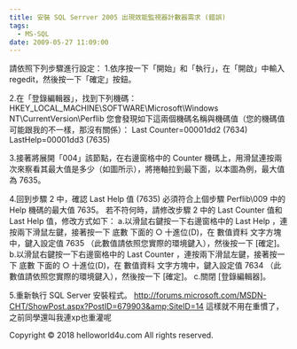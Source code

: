 ```yaml
---
title: 安裝 SQL Serrver 2005 出現效能監視器計數器需求 (錯誤)
tags:
  - MS-SQL
date: 2009-05-27 11:09:00
---
```


請依照下列步驟進行設定：
1.依序按一下「開始」和「執行」，在「開啟」中輸入 regedit，然後按一下「確定」按鈕。

2.在「登錄編輯器」，找到下列機碼：
HKEY_LOCAL_MACHINE\SOFTWARE\Microsoft\Windows NT\CurrentVersion\Perflib
您會發現如下這兩個機碼名稱與機碼值（您的機碼值可能跟我的不一樣，那沒有關係）：
Last Counter=00001dd2 (7634)
LastHelp=00001dd3 (7635)

3.接著將展開「004」該節點，在右邊窗格中的 Counter 機碼上，用滑鼠連按兩次來察看其最大值是多少（如圖所示），將捲軸拉到最下面，以本圖為例，最大值為 7635。

4.回到步驟 2 中，確認 Last Help 值 (7635) 必須符合上個步驟 Perflib\009 中的 Help 機碼的最大值 7635。
若不符何時，請修改步驟 2 中的 Last Counter 值和 Last Help 值，修改方式如下：
a.以滑鼠右鍵按一下右邊窗格中的 Last Help ，連按兩下滑鼠左鍵，接著按一下 底數 下面的 ○ 十進位(D)，在 數值資料 文字方塊中，鍵入設定值 7635 （此數值請依照您實際的環境鍵入），然後按一下 [確定]。
b.以滑鼠右鍵按一下右邊窗格中的 Last Counter ，連按兩下滑鼠左鍵，接著按一下 底數 下面的 ○ 十進位(D)，在 數值資料 文字方塊中，鍵入設定值 7634 （此數值請依照您實際的環境鍵入），然後按一下 [確定]。
c.關閉 [登錄編輯器]。

5.重新執行 SQL Server 安裝程式。
http://forums.microsoft.com/MSDN-CHT/ShowPost.aspx?PostID=679903&amp;SiteID=14
這樣就不用在重慣了，之前同學還叫我連xp也重灌呢<div class="blogger-post-footer">Copyright © 2018 helloworld4u.com All rights reserved.</div>